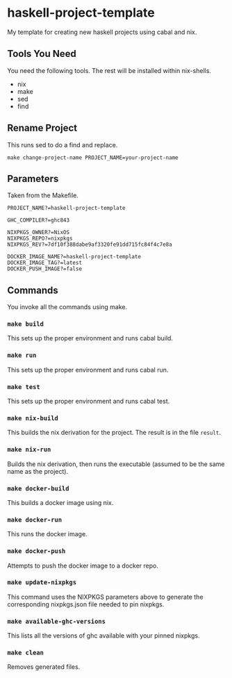 # haskell-project-template

My template for creating new haskell projects using cabal and nix.

## Tools You Need

You need the following tools. The rest will be installed within nix-shells.

* nix
* make
* sed
* find

## Rename Project

This runs sed to do a find and replace.

```
make change-project-name PROJECT_NAME=your-project-name
```

## Parameters

Taken from the Makefile.

```
PROJECT_NAME?=haskell-project-template

GHC_COMPILER?=ghc843

NIXPKGS_OWNER?=NixOS
NIXPKGS_REPO?=nixpkgs
NIXPKGS_REV?=7df10f388dabe9af3320fe91dd715fc84f4c7e8a

DOCKER_IMAGE_NAME?=haskell-project-template
DOCKER_IMAGE_TAG?=latest
DOCKER_PUSH_IMAGE?=false
```

## Commands

You invoke all the commands using make.

### `make build`

This sets up the proper environment and runs cabal build.

### `make run`

This sets up the proper environment and runs cabal run.

### `make test`

This sets up the proper environment and runs cabal test.

### `make nix-build`

This builds the nix derivation for the project. The result is in the file
`result`.

### `make nix-run`

Builds the nix derivation, then runs the executable (assumed to be the same
name as the project).

### `make docker-build`

This builds a docker image using nix.

### `make docker-run`

This runs the docker image.

### `make docker-push`

Attempts to push the docker image to a docker repo.

### `make update-nixpkgs`

This command uses the NIXPKGS parameters above to generate the corresponding
nixpkgs.json file needed to pin nixpkgs.

### `make available-ghc-versions`

This lists all the versions of ghc available with your pinned nixpkgs.

### `make clean`

Removes generated files.
